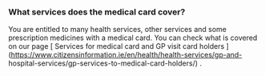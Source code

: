 ###  What services does the medical card cover?

You are entitled to many health services, other services and some prescription
medicines with a medical card. You can check what is covered on our page [
Services for medical card and GP visit card holders
](https://www.citizensinformation.ie/en/health/health-services/gp-and-
hospital-services/gp-services-to-medical-card-holders/) .
